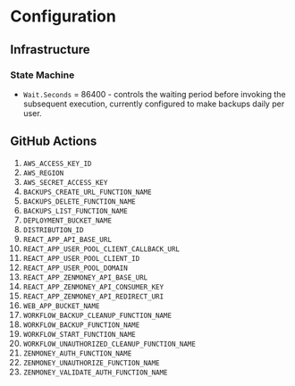 # Configuration

## Infrastructure

### State Machine

* `Wait.Seconds` = 86400 - controls the waiting period before invoking the subsequent execution,  currently configured
  to make backups daily per user.

## GitHub Actions

1. `AWS_ACCESS_KEY_ID`
2. `AWS_REGION`
3. `AWS_SECRET_ACCESS_KEY`
4. `BACKUPS_CREATE_URL_FUNCTION_NAME`
5. `BACKUPS_DELETE_FUNCTION_NAME`
6. `BACKUPS_LIST_FUNCTION_NAME`
7. `DEPLOYMENT_BUCKET_NAME`
8. `DISTRIBUTION_ID`
9. `REACT_APP_API_BASE_URL`
10. `REACT_APP_USER_POOL_CLIENT_CALLBACK_URL`
11. `REACT_APP_USER_POOL_CLIENT_ID`
12. `REACT_APP_USER_POOL_DOMAIN`
13. `REACT_APP_ZENMONEY_API_BASE_URL`
14. `REACT_APP_ZENMONEY_API_CONSUMER_KEY`
15. `REACT_APP_ZENMONEY_API_REDIRECT_URI`
16. `WEB_APP_BUCKET_NAME`
17. `WORKFLOW_BACKUP_CLEANUP_FUNCTION_NAME`
18. `WORKFLOW_BACKUP_FUNCTION_NAME`
19. `WORKFLOW_START_FUNCTION_NAME`
20. `WORKFLOW_UNAUTHORIZED_CLEANUP_FUNCTION_NAME`
21. `ZENMONEY_AUTH_FUNCTION_NAME`
22. `ZENMONEY_UNAUTHORIZE_FUNCTION_NAME`
23. `ZENMONEY_VALIDATE_AUTH_FUNCTION_NAME`
